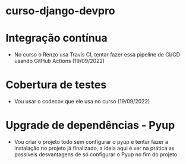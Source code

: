 # curso-django-devpro

# Integração contínua
- No curso o Renzo usa Travis CI, tentar fazer essa pipeline de CI/CD usando GitHub Actions (19/09/2022)

# Cobertura de testes
- Vou usar o codecov que ele usa no curso (19/09/2022)

# Upgrade de dependências - Pyup
- Vou criar o projeto todo sem configurar o pyup e tentar fazer a instalação no projeto já finalizado, a ideia aqui é ver na prática as possíveis desvantagens de só configurar o Pyup no fim do projeto

